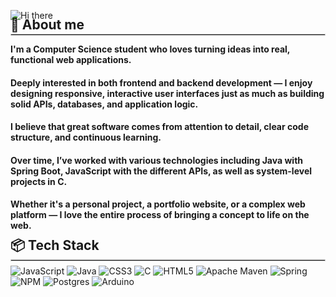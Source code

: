 ![Hi there](./assets/header8.gif)

<!-- About me -->
<h2 style="margin-top: -20px">🦄 About me</h2>

<hr style="border: 1px solid #ccc; margin-top: -15px; margin-bottom: -7px">

#### I'm a Computer Science student who loves turning ideas into real, functional web applications.
#### Deeply interested in both frontend and backend development — I enjoy designing responsive, interactive user interfaces just as much as building solid APIs, databases, and application logic.
#### I believe that great software comes from attention to detail, clear code structure, and continuous learning.  
#### Over time, I’ve worked with various technologies including Java with Spring Boot, JavaScript with the different APIs, as well as system-level projects in C.
#### Whether it's a personal project, a portfolio website, or a complex web platform — I love the entire process of bringing a concept to life on the web.


<!-- Tech stack -->
<h2 style="margin-top: -10px">📦 Tech Stack</h2>

<hr style="border: 1px solid #ccc; margin-top: -15px; margin-bottom: -7px">

![JavaScript](https://img.shields.io/badge/JavaScript-F7DF1E?logo=javascript&logoColor=black)
![Java](https://img.shields.io/badge/java-%23ED8B00.svg?logo=java&logoColor=white)
![CSS3](https://img.shields.io/badge/css3-%231572B6.svg?logo=css3&logoColor=white)
![C](https://img.shields.io/badge/c-%2300599C.svg?logo=c&logoColor=white)
![HTML5](https://img.shields.io/badge/html5-%23E34F26.svg?logo=html5&logoColor=white)
![Apache Maven](https://img.shields.io/badge/Apache%20Maven-C71A36?logo=Apache%20Maven&logoColor=white)
![Spring](https://img.shields.io/badge/spring-%236DB33F.svg?logo=spring&logoColor=white)
![NPM](https://img.shields.io/badge/NPM-%23000000.svg?logo=npm&logoColor=white)
![Postgres](https://img.shields.io/badge/postgres-%23316192.svg?logo=postgresql&logoColor=white)
![Arduino](https://img.shields.io/badge/-Arduino-00979D?logo=Arduino&logoColor=white)

<!--
**Zabrafax/Zabrafax** is a ✨ _special_ ✨ repository because its `README.md` (this file) appears on your GitHub profile.

Here are some ideas to get you started:

- 🔭 I’m currently working on ...
- 🌱 I’m currently learning ...
- 👯 I’m looking to collaborate on ...
- 🤔 I’m looking for help with ...
- 💬 Ask me about ...
- 📫 How to reach me: ...
- 😄 Pronouns: ...
- ⚡ Fun fact: ...
-->
